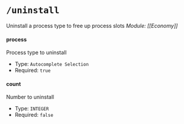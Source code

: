 # `/uninstall`
Uninstall a process type to free up process slots
*Module: [[Economy]]*
#### process
Process type to uninstall
- Type: `Autocomplete Selection`
- Required: `true`
#### count
Number to uninstall
- Type: `INTEGER`
- Required: `false`